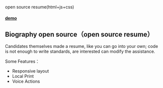 
open source resume(html+js+css)

<h4><a href="http://51lxui.com/resume/" target="_blank">demo</a></h4>

<h2>Biography open source（open source resume）</h2>
Candidates themselves made a resume, like you can go into your own; code is not enough to write standards, are interested can modify the assistance.

Some Features：
<ul>
  <li>Responsive layout</li>
  <li>Local Print</li>
  <li>Voice Actions</li>
</ul>


